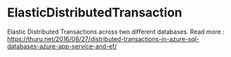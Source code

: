 # ElasticDistributedTransaction
Elastic Distributed Transactions across two different databases.
Read more : https://thuru.net/2016/08/27/distributed-transactions-in-azure-sql-databases-azure-app-service-and-ef/
